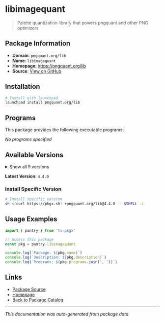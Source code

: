 # libimagequant

> Palette quantization library that powers pngquant and other PNG optimizers

## Package Information

- **Domain**: `pngquant.org/lib`
- **Name**: `libimagequant`
- **Homepage**: https://pngquant.org/lib
- **Source**: [View on GitHub](https://github.com/pkgxdev/pantry/tree/main/projects/pngquant.org/lib/package.yml)

## Installation

```bash
# Install with launchpad
launchpad install pngquant.org/lib
```

## Programs

This package provides the following executable programs:

*No programs specified*

## Available Versions

<details>
<summary>Show all 9 versions</summary>

- `4.4.0`, `4.3.4`, `4.3.3`, `4.3.2`, `4.3.1`
- `4.3.0`, `4.2.2`, `4.2.1`, `4.2.0`

</details>

**Latest Version**: `4.4.0`

### Install Specific Version

```bash
# Install specific version
sh <(curl https://pkgx.sh) +pngquant.org/lib@4.4.0 -- $SHELL -i
```

## Usage Examples

```typescript
import { pantry } from 'ts-pkgx'

// Access this package
const pkg = pantry.libimagequant

console.log(`Package: ${pkg.name}`)
console.log(`Description: ${pkg.description}`)
console.log(`Programs: ${pkg.programs.join(', ')}`)
```

## Links

- [Package Source](https://github.com/pkgxdev/pantry/tree/main/projects/pngquant.org/lib/package.yml)
- [Homepage](https://pngquant.org/lib)
- [Back to Package Catalog](../../../package-catalog.md)

---

*This documentation was auto-generated from package data.*
